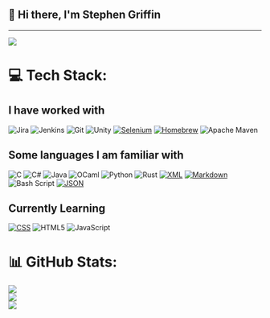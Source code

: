 ## 👋 Hi there, I'm Stephen Griffin

---

![](https://komarev.com/ghpvc/?username=Stephen-Griffin&color=red)


# 💻 Tech Stack:

## I have worked with

![Jira](https://img.shields.io/badge/jira-%230A0FFF.svg?style=for-the-badge&logo=jira&logoColor=white) ![Jenkins](https://img.shields.io/badge/jenkins-%232C5263.svg?style=for-the-badge&logo=jenkins&logoColor=white) ![Git](https://img.shields.io/badge/git-%23F05033.svg?style=for-the-badge&logo=git&logoColor=white) ![Unity](https://img.shields.io/badge/unity-%23000000.svg?style=for-the-badge&logo=unity&logoColor=white) [![Selenium](https://img.shields.io/badge/Selenium-43B02A?logo=selenium&logoColor=fff)](#) [![Homebrew](https://img.shields.io/badge/Homebrew-FBB040?logo=homebrew&logoColor=fff)](#) ![Apache Maven](https://img.shields.io/badge/Apache%20Maven-C71A36?style=for-the-badge&logo=Apache%20Maven&logoColor=white)

## Some languages I am familiar with 

![C](https://img.shields.io/badge/c-%2300599C.svg?style=for-the-badge&logo=c&logoColor=white) ![C#](https://img.shields.io/badge/c%23-%23239120.svg?style=for-the-badge&logo=csharp&logoColor=white) ![Java](https://img.shields.io/badge/java-%23ED8B00.svg?style=for-the-badge&logo=openjdk&logoColor=white)  ![OCaml](https://img.shields.io/badge/OCaml-%23E98407.svg?style=for-the-badge&logo=ocaml&logoColor=white) ![Python](https://img.shields.io/badge/python-3670A0?style=for-the-badge&logo=python&logoColor=ffdd54) ![Rust](https://img.shields.io/badge/rust-%23000000.svg?style=for-the-badge&logo=rust&logoColor=white) [![XML](https://img.shields.io/badge/XML-767C52?logo=xml&logoColor=fff)](#) [![Markdown](https://img.shields.io/badge/Markdown-%23000000.svg?logo=markdown&logoColor=white)](#) ![Bash Script](https://img.shields.io/badge/bash_script-%23121011.svg?style=for-the-badge&logo=gnu-bash&logoColor=white) [![JSON](https://img.shields.io/badge/JSON-000?logo=json&logoColor=fff)](#)

## Currently Learning

[![CSS](https://img.shields.io/badge/CSS-1572B6.svg?style=for-the-badge&logo=css3&logoColor=fff)](#) ![HTML5](https://img.shields.io/badge/html5-%23E34F26.svg?style=for-the-badge&logo=html5&logoColor=white) ![JavaScript](https://img.shields.io/badge/javascript-%23323330.svg?style=for-the-badge&logo=javascript&logoColor=%23F7DF1E)


# 📊 GitHub Stats:
![](https://github-readme-stats.vercel.app/api?username=Stephen-Griffin&theme=dark&hide_border=true&include_all_commits=false&count_private=false)<br/>
![](https://github-readme-streak-stats.herokuapp.com/?user=Stephen-Griffin&theme=dark&hide_border=true)<br/>
![](https://github-readme-stats.vercel.app/api/top-langs/?username=Stephen-Griffin&theme=dark&hide_border=true&include_all_commits=false&count_private=false&layout=compact)



